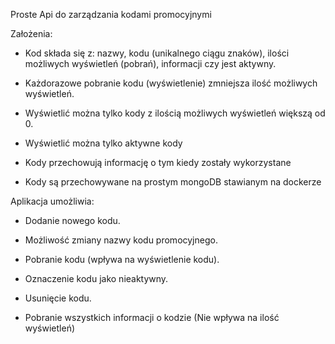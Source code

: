 Proste Api do zarządzania kodami promocyjnymi

Założenia:
- Kod składa się z: nazwy, kodu (unikalnego ciągu znaków), ilości możliwych wyświetleń (pobrań),
informacji czy jest aktywny.
- Każdorazowe pobranie kodu (wyświetlenie) zmniejsza ilość możliwych wyświetleń.
- Wyświetlić można tylko kody z ilością możliwych wyświetleń większą od 0.
- Wyświetlić można tylko aktywne kody

- Kody przechowują informację o tym kiedy zostały wykorzystane
- Kody są przechowywane na prostym mongoDB stawianym na dockerze

Aplikacja umożliwia: 
- Dodanie nowego kodu.
- Możliwość zmiany nazwy kodu promocyjnego.
- Pobranie kodu (wpływa na wyświetlenie kodu).
- Oznaczenie kodu jako nieaktywny.
- Usunięcie kodu.

- Pobranie wszystkich informacji o kodzie (Nie wpływa na ilość wyświetleń)
